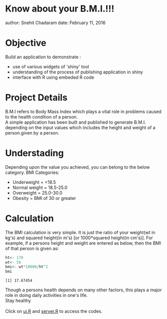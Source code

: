 Know about your B.M.I.!!!
========================================================
author: Snehit Chadaram
date: February 11, 2016

Objective
========================================================

Build an application to demonstrate :
 - use of various widgets of 'shiny' tool
 - understanding of the process of publishing application in shiny
 - interface with R using embeded R code

Project Details
========================================================
B.M.I refers to Body Mass Index which plays a vital role in problems caused to the health condition of a person. 
<br/>A simple application has been built and published to generate B.M.I. depending on the input values which includes the height and weight of a person.given by a person.

Understading
========================================================
Depending upon the value you achieved, you can belong to the below category.
BMI Categories: 
- Underweight = <18.5
- Normal weight = 18.5-25.0 
- Overweight = 25.0-30.0 
- Obesity = BMI of 30 or greater

Calculation
========================================================
The BMI calculation is very simple. It is just the ratio of your weight(wt in kg's) and squared height(in m's) [or 1000*squared height(in cm's)].
For example, if a persons height and weight are entered as below, then the BMI of that person is given as:

```r
ht<- 178
wt<- 56
bmi<- wt*10000/ht^2
bmi
```

```
[1] 17.67454
```
Though a persons health depends on many other factors, this plays a major role in doing daily activities in one's life.
<br/> Stay healthy
<br/>
<br/> Click on [ui.R](https://github.com/SnehitChadaram/datasciencecoursera/blob/master/ui.R) and [server.R](https://github.com/SnehitChadaram/datasciencecoursera/blob/master/server.R) to access the codes.
